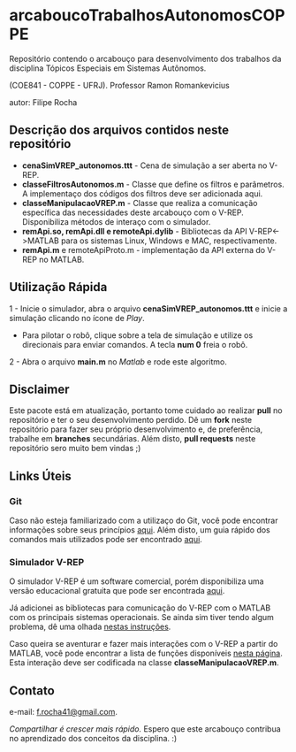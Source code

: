 # arcaboucoTrabalhosAutonomosCOPPE

Repositório contendo o arcabouço para desenvolvimento dos trabalhos da disciplina Tópicos Especiais em Sistemas Autônomos.

(COE841 - COPPE - UFRJ). Professor Ramon Romankevicius

autor: Filipe Rocha

## Descrição dos arquivos contidos neste repositório

- **cenaSimVREP_autonomos.ttt** - Cena de simulação a ser aberta no V-REP.
- **classeFiltrosAutonomos.m**  - Classe que define os filtros e parâmetros. A implementaço dos códigos dos filtros deve ser adicionada aqui.
- **classeManipulacaoVREP.m**   - Classe que realiza a comunicação específica das necessidades deste arcabouço com o V-REP. Disponibiliza métodos de interaço com o simulador.
- **remApi.so, remApi.dll e remoteApi.dylib**  - Bibliotecas da API V-REP<->MATLAB para os sistemas Linux, Windows e MAC, respectivamente.
- **remApi.m** e remoteApiProto.m - implementação da API externa do V-REP no MATLAB.

## Utilização Rápida

1 - Inicie o simulador, abra o arquivo **cenaSimVREP_autonomos.ttt** e inicie a simulação clicando no ícone de *Play*.
  - Para pilotar o robô, clique sobre a tela de simulação e utilize os direcionais para enviar comandos. A tecla **num 0** freia o robô.
  
2 - Abra o arquivo **main.m** no *Matlab* e rode este algoritmo.

## Disclaimer

Este pacote está em atualização, portanto tome cuidado ao realizar **pull** no repositório e ter o seu desenvolvimento perdido. Dê um **fork** neste repositório para fazer seu próprio desenvolvimento e, de preferência, trabalhe em **branches** secundárias. Além disto, **pull requests** neste repositório sero muito bem vindas ;)

## Links Úteis

### Git

Caso não esteja familiarizado com a utilizaço do Git, você pode encontrar informações sobre seus princípios [aqui](https://git-scm.com/book/pt-br/v1/Primeiros-passos-No%C3%A7%C3%B5es-B%C3%A1sicas-de-Git). Além disto, um guia rápido dos comandos mais utilizados pode ser encontrado [aqui](http://rogerdudler.github.io/git-guide/index.pt_BR.html).

### Simulador V-REP

O simulador V-REP é um software comercial, porém disponibiliza uma versão educacional gratuita que pode ser encontrada [aqui](http://www.coppeliarobotics.com/downloads.html).

Já adicionei as bibliotecas para comunicação do V-REP com o MATLAB com os principais sistemas operacionais. Se ainda sim tiver tendo algum problema, dê uma olhada [nestas instruções](http://www.coppeliarobotics.com/helpFiles/en/remoteApiClientSide.htm).

Caso queira se aventurar e fazer mais interações com o V-REP a partir do MATLAB, você pode encontrar a lista de funções disponíveis [nesta página](http://www.coppeliarobotics.com/helpFiles/en/remoteApiFunctionsMatlab.htm). Esta interação deve ser codificada na classe **classeManipulacaoVREP.m**.

## Contato

e-mail: f.rocha41@gmail.com.

*Compartilhar é crescer mais rápido.*
Espero que este arcabouço contribua no aprendizado dos conceitos da disciplina. :)


